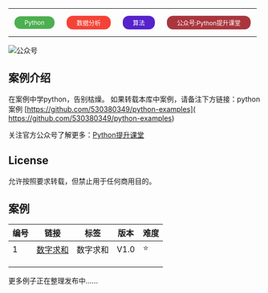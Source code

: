 

<table><tr style="border: none;text-align: center;"><td style="background-color: #4CAF50;border: none;color: white;padding: 5px 20px;text-align: center;text-decoration: none;display: inline-block;font-size: 12px;margin: 14px 12px;cursor: pointer;border-radius: 12px;">Python</td><td  style="background-color: #f44336;border: none;color: white;padding: 5px 20px;text-align: center;text-decoration: none;display: inline-block;font-size: 12px;margin: 14px 12px;cursor: pointer;border-radius: 12px;">数据分析</td><td  style="background-color: #5522cc;border: none;color: white;padding: 5px 20px;text-align: center;text-decoration: none;display: inline-block;font-size: 12px;margin: 14px 12px;cursor: pointer;border-radius: 12px;">算法</td><td  style="background-color: #aa363d;border: none;color: white;padding: 5px 20px;text-align: center;text-decoration: none;display: inline-block;font-size: 12px;margin: 14px 12px;cursor: pointer;border-radius: 12px;">公众号:Python提升课堂</td></tr></table>

![公众号](https://mmbiz.qpic.cn/mmbiz_jpg/FTnbu1ACcp01CLKXiadFr3PtzSW4Au1c9MKkKKudYspQsrpLE0PjvB6bictfEeacL6EotHDzozibhEdLPyjShNSiaw/0?wx_fmt=jpeg)

## 案例介绍

在案例中学python，告别枯燥。 如果转载本库中案例，请备注下方链接：python案例 [https://github.com/530380349/python-examples]( https://github.com/530380349/python-examples)

关注官方公众号了解更多：[Python提升课堂](https://mmbiz.qpic.cn/mmbiz_jpg/FTnbu1ACcp01CLKXiadFr3PtzSW4Au1c9MKkKKudYspQsrpLE0PjvB6bictfEeacL6EotHDzozibhEdLPyjShNSiaw/0?wx_fmt=jpeg)

## License

允许按照要求转载，但禁止用于任何商用目的。

## 案例

| 编号 | 链接                    | 标签              | 版本          | 难度 |
| ---- | ---------------------------------- | ---- | ---- | ---- |
| 1    | [数字求和](md/1.md)       | 数字求和 | V1.0        | ⭐️ |
|      |                     |          |      |      |
|      |                     |          |      |      |
|      |                     |          |      |      |

更多例子正在整理发布中......
